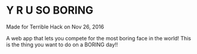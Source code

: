 # Y R U SO BORING

Made for Terrible Hack on Nov 26, 2016

A web app that lets you compete for the most boring face in the world!
This is the thing you want to do on a BORING day!!

